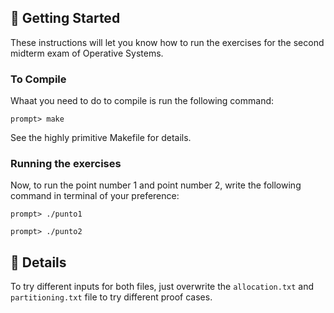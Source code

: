 ## 🏁 Getting Started <a name = "getting_started"></a>

These instructions will let you know how to run the exercises for the second midterm exam of Operative Systems.

### To Compile

Whaat you need to do to compile is run the following command:

```
prompt> make
```
See the highly primitive Makefile for details.

### Running the exercises

Now, to run the point number 1 and point number 2, write the following command in terminal of your preference:
```
prompt> ./punto1
```
```
prompt> ./punto2
```

## 🔧 Details

To try different inputs for both files, just overwrite the `allocation.txt` and `partitioning.txt` file to try different proof cases.